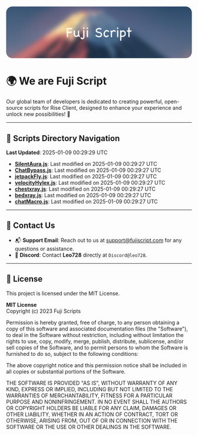 ![Banner](.github/b.webp)

# 🌍 **We are Fuji Script**

Our global team of developers is dedicated to creating powerful, open-source scripts for Rise Client, designed to enhance your experience and unlock new possibilities! 🌟

---
<!-- SCRIPTS_NAVIGATION_START -->
## 📂 **Scripts Directory Navigation**

**Last Updated**: 2025-01-09 00:29:29 UTC

- **[SilentAura.js](scripts/SilentAura.js)**: Last modified on 2025-01-09 00:29:27 UTC
- **[ChatBypass.js](scripts/ChatBypass.js)**: Last modified on 2025-01-09 00:29:27 UTC
- **[jetpackFly.js](scripts/jetpackFly.js)**: Last modified on 2025-01-09 00:29:27 UTC
- **[velocityHylex.js](scripts/velocityHylex.js)**: Last modified on 2025-01-09 00:29:27 UTC
- **[chestxray.js](scripts/chestxray.js)**: Last modified on 2025-01-09 00:29:27 UTC
- **[bedxray.js](scripts/bedxray.js)**: Last modified on 2025-01-09 00:29:27 UTC
- **[chatMacro.js](scripts/chatMacro.js)**: Last modified on 2025-01-09 00:29:27 UTC

<!-- SCRIPTS_NAVIGATION_END -->

---

## 💬 **Contact Us**  
- 📬 **Support Email**: Reach out to us at [support@fujiscript.com](mailto:support@fujiscript.com) for any questions or assistance.  
- 💬 **Discord**: Contact **Leo728** directly at `Discord@leo728`.

---

## 📜 **License**

This project is licensed under the MIT License.  

**MIT License**  
Copyright (c) 2023 Fuji Scripts  

Permission is hereby granted, free of charge, to any person obtaining a copy of this software and associated documentation files (the "Software"), to deal in the Software without restriction, including without limitation the rights to use, copy, modify, merge, publish, distribute, sublicense, and/or sell copies of the Software, and to permit persons to whom the Software is furnished to do so, subject to the following conditions:  

The above copyright notice and this permission notice shall be included in all copies or substantial portions of the Software.  

THE SOFTWARE IS PROVIDED "AS IS", WITHOUT WARRANTY OF ANY KIND, EXPRESS OR IMPLIED, INCLUDING BUT NOT LIMITED TO THE WARRANTIES OF MERCHANTABILITY, FITNESS FOR A PARTICULAR PURPOSE AND NONINFRINGEMENT. IN NO EVENT SHALL THE AUTHORS OR COPYRIGHT HOLDERS BE LIABLE FOR ANY CLAIM, DAMAGES OR OTHER LIABILITY, WHETHER IN AN ACTION OF CONTRACT, TORT OR OTHERWISE, ARISING FROM, OUT OF OR IN CONNECTION WITH THE SOFTWARE OR THE USE OR OTHER DEALINGS IN THE SOFTWARE.  

